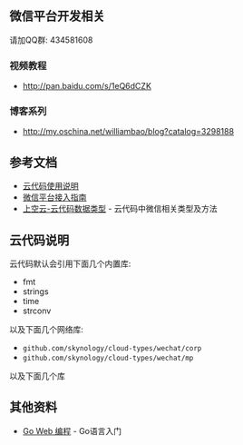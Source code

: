 ## 微信平台开发相关

请加QQ群: 434581608

### 视频教程
* http://pan.baidu.com/s/1eQ6dCZK

### 博客系列
* http://my.oschina.net/williambao/blog?catalog=3298188

## 参考文档

* [云代码使用说明](http://developer.skynology.com/cloud-code.html)
* [微信平台接入指南](http://developer.skynology.com/weixin-api.html)
* [上空云-云代码数据类型](https://github.com/skynology/cloud-types) - 云代码中微信相关类型及方法

## 云代码说明
云代码默认会引用下面几个内置库:

* fmt
* strings
* time
* strconv

以及下面几个网络库:

* `github.com/skynology/cloud-types/wechat/corp`
* `github.com/skynology/cloud-types/wechat/mp`

以及下面几个库

## 其他资料
* [Go Web 编程](https://github.com/astaxie/build-web-application-with-golang) - Go语言入门